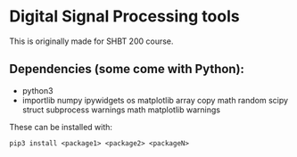 # Digital Signal Processing tools
This is originally made for SHBT 200 course.


## Dependencies (some come with Python):
- python3
- importlib numpy ipywidgets os matplotlib array copy math random scipy struct subprocess warnings math matplotlib warnings

These can be installed with:

``
pip3 install <package1> <package2> <packageN>
``



